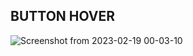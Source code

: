 ## BUTTON HOVER
![Screenshot from 2023-02-19 00-03-10](https://user-images.githubusercontent.com/102475281/219903603-929a6ab6-4a1c-45fc-92a7-bb1b04709c06.png)
